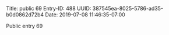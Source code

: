 Title: public 69
Entry-ID: 488
UUID: 387545ea-8025-5786-ad35-b0d0862d72b4
Date: 2019-07-08 11:46:35-07:00

Public entry 69
